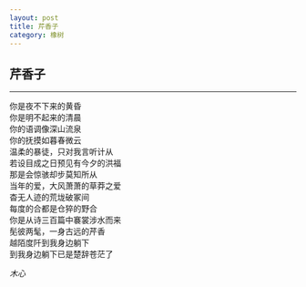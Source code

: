 ```yaml
---
layout: post
title: 芹香子
category: 橡树
---
```


## 芹香子
---
你是夜不下来的黄昏<br/>
你是明不起来的清晨<br/>
你的语调像深山流泉<br/>
你的抚摸如暮春微云<br/>
温柔的暴徒，只对我言听计从<br/>
若设目成之日预见有今夕的洪福<br/>
那是会惊骇却步莫知所从<br/>
当年的爱，大风萧萧的草莽之爱<br/>
杳无人迹的荒垅破冢间<br/>
每度的合都是仓猝的野合<br/>
你是从诗三百篇中褰裳涉水而来<br/>
髧彼两髦，一身古远的芹香<br/>
越陌度阡到我身边躺下<br/>
到我身边躺下已是楚辞苍茫了<br/>

*木心*